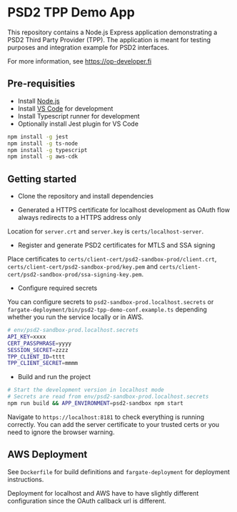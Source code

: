 # PSD2 TPP Demo App

This repository contains a Node.js Express application demonstrating a PSD2 Third Party Provider (TPP).
The application is meant for testing purposes and integration example for PSD2 interfaces.

For more information, see <https://op-developer.fi>

## Pre-requisities

- Install [Node.js](https://nodejs.org/en/)
- Install [VS Code](https://code.visualstudio.com/) for development
- Install Typescript runner for development
- Optionally install Jest plugin for VS Code

```bash
npm install -g jest
npm install -g ts-node
npm install -g typescript
npm install -g aws-cdk
```

## Getting started

- Clone the repository and install dependencies

- Generated a HTTPS certificate for localhost development as OAuth flow always redirects to a HTTPS address only

Location for `server.crt` and `server.key` is `certs/localhost-server`.

- Register and generate PSD2 certificates for MTLS and SSA signing

Place certificates to `certs/client-cert/psd2-sandbox-prod/client.crt`, `certs/client-cert/psd2-sandbox-prod/key.pem` and `certs/client-cert/psd2-sandbox-prod/ssa-signing-key.pem`.

- Configure required secrets

You can configure secrets to `psd2-sandbox-prod.localhost.secrets` or `fargate-deployment/bin/psd2-tpp-demo-conf.example.ts` depending whether you run the service locally or in AWS.

```bash
# env/psd2-sandbox-prod.localhost.secrets
API_KEY=xxxx
CERT_PASSPHRASE=yyyy
SESSION_SECRET=zzzz
TPP_CLIENT_ID=tttt
TPP_CLIENT_SECRET=mmmm
```

- Build and run the project

```bash
# Start the development version in localhost mode
# Secrets are read from env/psd2-sandbox-prod.localhost.secrets
npm run build && APP_ENVIRONMENT=psd2-sandbox npm start
```

Navigate to `https://localhost:8181` to check everything is running correctly.
You can add the server certificate to your trusted certs or you need to ignore the browser warning.

## AWS Deployment

See `Dockerfile` for build definitions and `fargate-deployment` for deployment instructions.

Deployment for localhost and AWS have to have slightly different configuration since the OAuth callback url is different.
